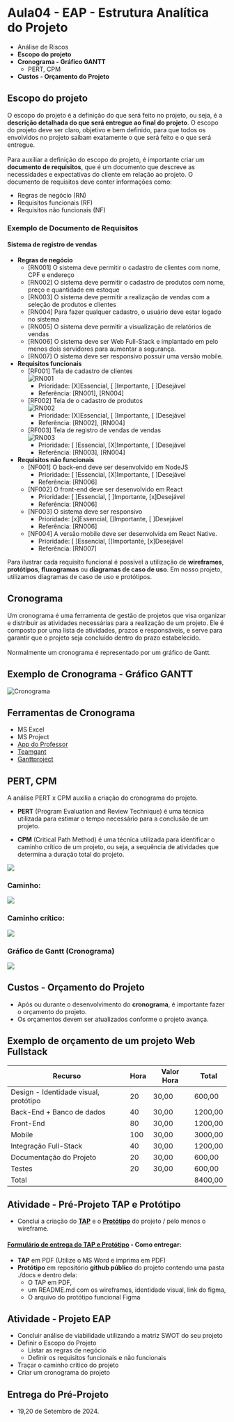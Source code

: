 # Aula04 - EAP - Estrutura Analítica do Projeto

- Análise de Riscos
- **Escopo do projeto**
- **Cronograma - Gráfico GANTT**
    - PERT, CPM
- **Custos - Orçamento do Projeto**

## Escopo do projeto
O escopo do projeto é a definição do que será feito no projeto, ou seja, é a **descrição detalhada do que será entregue ao final do projeto**. O escopo do projeto deve ser claro, objetivo e bem definido, para que todos os envolvidos no projeto saibam exatamente o que será feito e o que será entregue.<br><br>Para auxiliar a definição do escopo do projeto, é importante criar um **documento de requisitos**, que é um documento que descreve as necessidades e expectativas do cliente em relação ao projeto. O documento de requisitos deve conter informações como:
- Regras de negócio (RN)
- Requisitos funcionais (RF)
- Requisitos não funcionais (NF)

### Exemplo de Documento de Requisitos
#### Sistema de registro de vendas
- **Regras de negócio**
    - [RN001] O sistema deve permitir o cadastro de clientes com nome, CPF e endereço
    - [RN002] O sistema deve permitir o cadastro de produtos com nome, preço e quantidade em estoque
    - [RN003] O sistema deve permitir a realização de vendas com a seleção de produtos e clientes
    - [RN004] Para fazer qualquer cadastro, o usuário deve estar logado no sistema
    - [RN005] O sistema deve permitir a visualização de relatórios de vendas
    - [RN006] O sistema deve ser Web Full-Stack e implantado em pelo menos dois servidores para aumentar a segurança.
    - [RN007] O sistema deve ser responsivo possuir uma versão mobile.
- **Requisitos funcionais**
    - [RF001] Tela de cadastro de clientes<br>![RN001](./rf001.png)
        - Prioridade: [X]Essencial, [ ]Importante, [ ]Desejável
        - Referência: [RN001], [RN004]
    - [RF002] Tela de o cadastro de produtos<br>![RN002](./rf002.png)
        - Prioridade: [X]Essencial, [ ]Importante, [ ]Desejável
        - Referência: [RN002], [RN004]
    - [RF003] Tela de registro de vendas de vendas<br>![RN003](./rf003.png)
        - Prioridade: [ ]Essencial, [X]Importante, [ ]Desejável
        - Referência: [RN003], [RN004]
- **Requisitos não funcionais**
    - [NF001] O back-end deve ser desenvolvido em NodeJS
        - Prioridade: [ ]Essencial, [X]Importante, [ ]Desejável
        - Referência: [RN006]
    - [NF002] O front-end deve ser desenvolvido em React
        - Prioridade: [ ]Essencial, [ ]Importante, [x]Desejável
        - Referência: [RN006]
    - [NF003] O sistema deve ser responsivo
        - Prioridade: [x]Essencial, []Importante, [ ]Desejável
        - Referência: [RN006]
    - [NF004] A versão mobile deve ser desenvolvida em React Native.
        - Prioridade: [ ]Essencial, []Importante, [x]Desejável    
        - Referência: [RN007]

Para ilustrar cada requisito funcional é possível a utilização de **wireframes**, **protótipos**, **fluxogramas** ou **diagramas de caso de uso**. Em nosso projeto, utilizamos diagramas de caso de uso e protótipos.  

## Cronograma
Um cronograma é uma ferramenta de gestão de projetos que visa organizar e distribuir as atividades necessárias para a realização de um projeto. Ele é composto por uma lista de atividades, prazos e responsáveis, e serve para garantir que o projeto seja concluído dentro do prazo estabelecido.<br><br>Normalmente um cronograma é representado por um gráfico de Gantt.

## Exemplo de Cronograma - Gráfico GANTT
![Cronograma](./cronograma.png)

## Ferramentas de Cronograma
- MS Excel
- MS Project
- [App do Professor](https://wellifabio.github.io/gantt/)
- [Teamgant](https://www.teamgantt.com/)
- [Ganttproject](https://www.ganttproject.biz/)

## PERT, CPM
A análise PERT x CPM auxilia a criação do cronograma do projeto.

- **PERT** (Program Evaluation and Review Technique) é uma técnica utilizada para estimar o tempo necessário para a conclusão de um projeto.

- **CPM** (Critical Path Method) é uma técnica utilizada para identificar o caminho crítico de um projeto, ou seja, a sequência de atividades que determina a duração total do projeto.

![](pert_cpm.png)

### Caminho:

![](caminho.png)

### Caminho crítico:

![](caminho_critico.png)
### Gráfico de Gantt (Cronograma)

![](gantt1.png)

## Custos - Orçamento do Projeto
- Após ou durante o desenvolvimento do **cronograma**, é importante fazer o orçamento do projeto.
- Os orçamentos devem ser atualizados conforme o projeto avança.

## Exemplo de orçamento de um projeto Web Fullstack

|Recurso|Hora|Valor Hora|Total|
|-|-|-|-|
|Design - Identidade visual, protótipo|20|30,00|600,00|
|Back-End + Banco de dados|40|30,00|1200,00|
|Front-End|80|30,00|1200,00|
|Mobile|100|30,00|3000,00|
|Integração Full-Stack|40|30,00|1200,00|
|Documentação do Projeto|20|30,00|600,00|
|Testes|20|30,00|600,00|
|Total|||8400,00|

## Atividade - Pré-Projeto TAP e Protótipo
- Conclui a criação do **[TAP](../aula02/TAP.md)** e o **[Protótipo](../aula02)** do projeto / pelo menos o wireframe.

#### [Formulário de entrega do TAP e Protótipo](https://docs.google.com/forms/d/e/1FAIpQLScbZSLgh22Zj8rhS9_by_9_0HzmbsG6MxcHlfmlphHFdqo52w/viewform?usp=sf_link) - Como entregar:
- **TAP** em PDF (Utilize o MS Word e imprima em PDF)
- **Protótipo** em repositório **github público** do projeto contendo uma pasta ./docs e dentro dela:
    - O TAP em PDF,
    - um README.md com os wireframes, identidade visual, link do figma,
    - O arquivo  do protótipo  funcional Figma

## Atividade - Projeto EAP
- Concluir análise de viabilidade utilizando a matriz SWOT do seu projeto
- Definir o Escopo do Projeto
    - Listar as regras de negócio
    - Definir os requisitos funcionais e não funcionais
- Traçar o caminho crítico do projeto
- Criar um cronograma do projeto

## Entrega do Pré-Projeto
- 19,20 de Setembro de 2024.